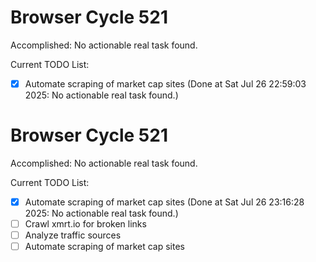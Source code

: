 # Browser Cycle 521

Accomplished: No actionable real task found.

Current TODO List:

- [x] Automate scraping of market cap sites  (Done at Sat Jul 26 22:59:03 2025: No actionable real task found.)

# Browser Cycle 521

Accomplished: No actionable real task found.

Current TODO List:

- [x] Automate scraping of market cap sites  (Done at Sat Jul 26 23:16:28 2025: No actionable real task found.)
- [ ] Crawl xmrt.io for broken links
- [ ] Analyze traffic sources
- [ ] Automate scraping of market cap sites